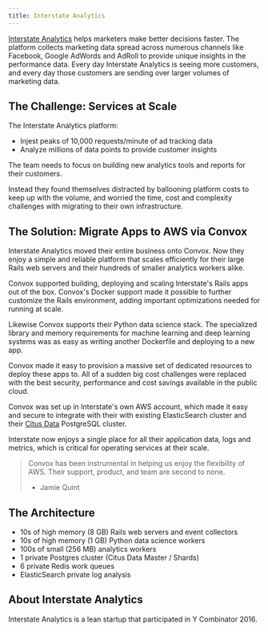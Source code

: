 ```yaml
---
title: Interstate Analytics
---
```


[Interstate Analytics](https://interstateanalytics.com/) helps marketers make better decisions faster. The platform collects marketing data spread across numerous channels like Facebook, Google AdWords and AdRoll to provide unique insights in the performance data. Every day Interstate Analytics is seeing more customers, and every day those customers are sending over larger volumes of marketing data.

## The Challenge: Services at Scale

The Interstate Analytics platform:

* Injest peaks of 10,000 requests/minute of ad tracking data
* Analyze millions of data points to provide customer insights

The team needs to focus on building new analytics tools and reports for their customers.

Instead they found themselves distracted by ballooning platform costs to keep up with the volume, and worried the time, cost and complexity challenges with migrating to their own infrastructure.

## The Solution: Migrate Apps to AWS via Convox

Interstate Analytics moved their entire business onto Convox. Now they enjoy a simple and reliable platform that scales efficiently for their large Rails web servers and their hundreds of smaller analytics workers alike.

Convox supported building, deploying and scaling Interstate's Rails apps out of the box. Convox's Docker support made it possible to further customize the Rails environment, adding important optimizations needed for running at scale.

Likewise Convox supports their Python data science stack. The specialized library and memory requirements for machine learning and deep learning systems was as easy as writing another Dockerfile and deploying to a new app.

Convox made it easy to provision a massive set of dedicated resources to deploy these apps to. All of a sudden big cost challenges were replaced with the best security, performance and cost savings available in the public cloud.

Convox was set up in Interstate's own AWS account, which made it easy and secure to integrate with their with existing ElasticSearch cluster and their [Citus Data](https://www.citusdata.com/) PostgreSQL cluster.

Interstate now enjoys a single place for all their application data, logs and metrics, which is critical for operating services at their scale.

> Convox has been instrumental in helping us enjoy the flexibility of AWS. Their support, product, and team are second to none.
> - Jamie Quint

## The Architecture

* 10s of high memory (8 GB) Rails web servers and event collectors
* 10s of high memory (1 GB) Python data science workers
* 100s of small (256 MB) analytics workers
* 1 private Postgres cluster (Citus Data Master / Shards)
* 6 private Redis work queues
* ElasticSearch private log analysis

## About Interstate Analytics

Interstate Analytics is a lean startup that participated in Y Combinator 2016.